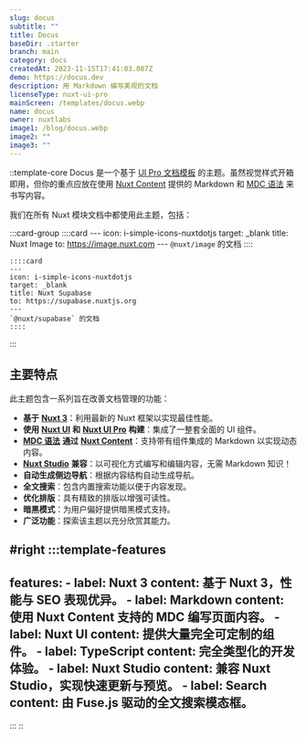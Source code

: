 ```yaml
---
slug: docus
subtitle: ""
title: Docus
baseDir: .starter
branch: main
category: docs
createdAt: 2023-11-15T17:41:03.087Z
demo: https://docus.dev
description: 用 Markdown 编写美观的文档
licenseType: nuxt-ui-pro
mainScreen: /templates/docus.webp
name: docus
owner: nuxtlabs
image1: /blog/docus.webp
image2: ""
image3: ""
---
```


::template-core
Docus 是一个基于 [UI Pro 文档模板](https://docs-template.nuxt.dev/) 的主题。虽然视觉样式开箱即用，但你的重点应放在使用 [Nuxt Content](https://content.nuxt.com) 提供的 Markdown 和 [MDC 语法](https://content.nuxt.com/docs/files/markdown#mdc-syntax) 来书写内容。

我们在所有 Nuxt 模块文档中都使用此主题，包括：

  :::card-group
    ::::card
    ---
    icon: i-simple-icons-nuxtdotjs
    target: _blank
    title: Nuxt Image
    to: https://image.nuxt.com
    ---
    `@nuxt/image` 的文档
    ::::
  
    ::::card
    ---
    icon: i-simple-icons-nuxtdotjs
    target: _blank
    title: Nuxt Supabase
    to: https://supabase.nuxtjs.org
    ---
    `@nuxt/supabase` 的文档
    ::::
  :::

## 主要特点

此主题包含一系列旨在改善文档管理的功能：

- **基于** [**Nuxt 3**](https://nuxt.com)：利用最新的 Nuxt 框架以实现最佳性能。
- **使用** [**Nuxt UI**](https://ui.nuxt.com) **和** [**Nuxt UI Pro**](https://ui.nuxt.com/pro) **构建**：集成了一整套全面的 UI 组件。
- [**MDC 语法**](https://content.nuxt.com/usage/markdown) **通过** [**Nuxt Content**](https://content.nuxt.com)：支持带有组件集成的 Markdown 以实现动态内容。
- [**Nuxt Studio**](https://content.nuxt.com/docs/studio) **兼容**：以可视化方式编写和编辑内容，无需 Markdown 知识！
- **自动生成侧边导航**：根据内容结构自动生成导航。
- **全文搜索**：包含内置搜索功能以便于内容发现。
- **优化排版**：具有精致的排版以增强可读性。
- **暗黑模式**：为用户偏好提供暗黑模式支持。
- **广泛功能**：探索该主题以充分欣赏其能力。

#right
  :::template-features
  ---
  features:
    - label: Nuxt 3
      content: 基于 Nuxt 3，性能与 SEO 表现优异。
    - label: Markdown
      content: 使用 Nuxt Content 支持的 MDC 编写页面内容。
    - label: Nuxt UI
      content: 提供大量完全可定制的组件。
    - label: TypeScript
      content: 完全类型化的开发体验。
    - label: Nuxt Studio
      content: 兼容 Nuxt Studio，实现快速更新与预览。
    - label: Search
      content: 由 Fuse.js 驱动的全文搜索模态框。
  ---
  :::
::

